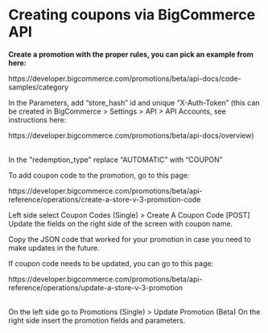 # Creating coupons via BigCommerce API
**Create a promotion with the proper rules, you can pick an example from here:**
<p>https://developer.bigcommerce.com/promotions/beta/api-docs/code-samples/category</p>
<p>In the Parameters, add “store_hash” id and unique “X-Auth-Token” (this can be created in BigCommerce > Settings > API > API Accounts, see instructions here:</p> https://developer.bigcommerce.com/promotions/beta/api-docs/overview) 

<p><br>In the "redemption_type" replace “AUTOMATIC” with “COUPON”</p>

<p>To add coupon code to the promotion, go to this page:</p>

<p>https://developer.bigcommerce.com/promotions/beta/api-reference/operations/create-a-store-v-3-promotion-code</p>

<p>Left side select Coupon Codes (Single) > Create A Coupon Code [POST]
Update the fields on the right side of the screen with coupon name.</p>

<p>Copy the JSON code that worked for your promotion in case you need to make updates in the future.</p> 

<p>If coupon code needs to be updated, you can go to this page:</p>
https://developer.bigcommerce.com/promotions/beta/api-reference/operations/update-a-store-v-3-promotion
 
<p><br>On the left side go to Promotions (Single) > Update Promotion (Beta)
On the right side insert the promotion fields and parameters.</p>  
